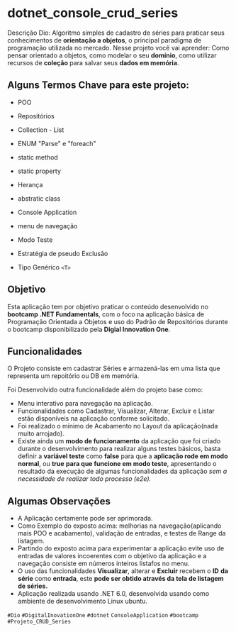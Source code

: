 # dotnet_console_crud_series
Descrição Dio: Algoritmo simples de cadastro de séries para praticar seus conhecimentos de **orientação a objetos**, o principal paradigma de programação utilizada no mercado. Nesse projeto você vai aprender: Como pensar orientado a objetos, como modelar o seu **domínio**, como utilizar recursos de **coleção** para salvar seus **dados em memória**.

## Alguns Termos Chave para este projeto:

- POO

- Repositórios

- Collection - List

- ENUM "Parse"  e "foreach" 

- static method

- static property

- Herança

- abstratic class

- Console Application

- menu de navegação

- Modo Teste

- Estratégia de pseudo Exclusão

- Tipo Genérico ```<T>```

  

## Objetivo

Esta aplicação tem por objetivo praticar o conteúdo desenvolvido no **bootcamp .NET Fundamentals**, com o foco na aplicação básica de Programação Orientada a Objetos e uso do Padrão de Repositórios durante o bootcamp disponibilizado pela **Digial Innovation One**.

## Funcionalidades

O Projeto consiste em cadastrar Séries e armazená-las em uma lista que representa um repoitório ou DB em memória.

Foi Desenvolvido outra funcionalidade além do projeto base como:

- Menu interativo para navegação na aplicação.
- Funcionalidades como Cadastrar, Visualizar, Alterar, Excluir e Listar estão disponíveis na aplicação conforme solicitado.
- Foi realizado o mínimo de Acabamento no Layout da aplicação(nada muito arrojado).
- Existe ainda um **modo de funcionamento** da aplicação  que foi criado durante o desenvolvimento para realizar alguns testes básicos, basta definir a **variável teste** como **false** para que a **aplicação rode em modo normal**, ou **true** **para que funcione em modo teste**, apresentando o resultado da execução de algumas funcionalidades da aplicação *sem a necessidade de realizar todo processo (e2e).*

## Algumas Observações

- A Aplicação certamente pode ser aprimorada.
- Como Exemplo do exposto acima: melhorias na navegação(aplicando mais POO e acabamento), validação de entradas, e testes de Range da listagem.
- Partindo do exposto acima para experimentar a aplicação evite uso de entradas de valores incoerentes com o objetivo da aplicação e a navegação consiste em números inteiros listafos no menu.
- O uso das funcionalidades **Visualizar**, alterar e **Excluir** recebem o **ID** **da série** como **entrada**, este **pode ser obtido através da tela de listagem de séries.**
- Aplicação realizada usando .NET 6.0, desenvolvida usando como ambiente de desenvolvimento Linux ubuntu.



`#Dio` 	`#DigitalInovationOne` 	`#dotnet`	`ConsoleApplication`	`#bootcamp`	`#Projeto_CRUD_Series`
